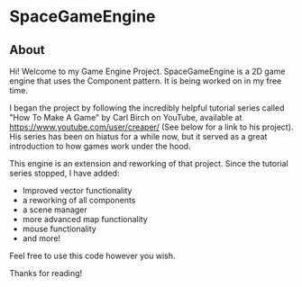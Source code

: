 # SpaceGameEngine

## About
Hi! Welcome to my Game Engine Project. SpaceGameEngine is a 2D game engine that uses the Component pattern. It is being worked on in my free time.

I began the project by following the incredibly helpful tutorial series called "How To Make A Game" by Carl Birch on YouTube, available at https://www.youtube.com/user/creaper/ (See below for a link to his project). His series has been on hiatus for a while now, but it served as a great introduction to how games work under the hood.

This engine is an extension and reworking of that project. Since the tutorial series stopped, I have added:  

 * Improved vector functionality 
 * a reworking of all components 
 * a scene manager
 * more advanced map functionality
 * mouse functionality
 * and more!

Feel free to use this code however you wish.

Thanks for reading!
